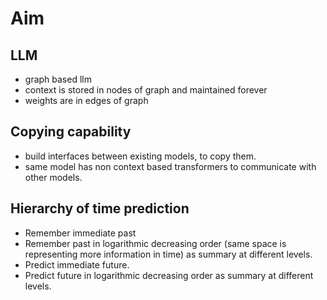 # Aim

## LLM
* graph based llm
* context is stored in nodes of graph and maintained forever
* weights are in edges of graph

## Copying capability
* build interfaces between existing models, to copy them.
* same model has non context based transformers to communicate with other models.

## Hierarchy of time prediction
* Remember immediate past
* Remember past in logarithmic decreasing order (same space is representing more information in time) as summary at different levels.
* Predict immediate future.
* Predict future in logarithmic decreasing order as summary at different levels.
